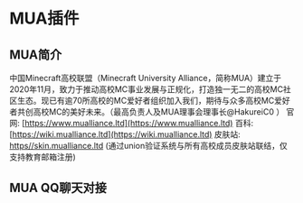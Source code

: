 # MUA插件

## MUA简介

中国Minecraft高校联盟（Minecraft University Alliance，简称MUA）建立于2020年11月，致力于推动高校MC事业发展与正规化，打造独一无二的高校MC社区生态。现已有逾70所高校的MC爱好者组织加入我们，期待与众多高校MC爱好者共创高校MC的美好未来。（最高负责人及MUA理事会理事长@HakureiC0 ）
官网: [https://www.mualliance.ltd](https://www.mualliance.ltd)
百科: [https://wiki.mualliance.ltd](https://wiki.mualliance.ltd)
皮肤站: [https//skin.mualliance.ltd](https//skin.mualliance.ltd) (通过union验证系统与所有高校成员皮肤站联结，仅支持教育邮箱注册)

## MUA QQ聊天对接
